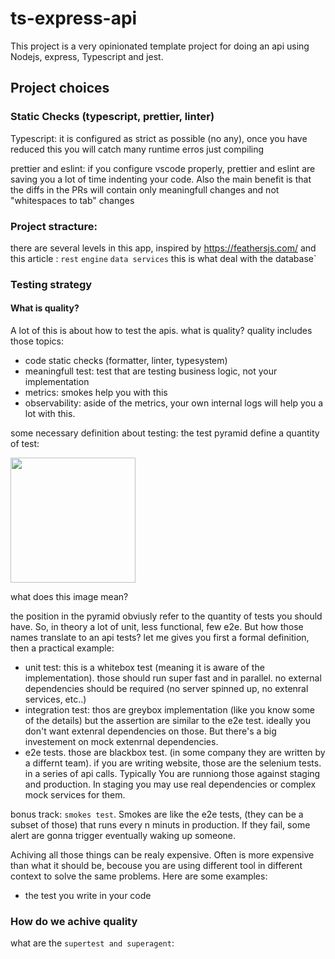 # ts-express-api

This project is a very opinionated template project for doing an api using Nodejs, express, Typescript and jest. 

## Project choices

### Static Checks (typescript, prettier, linter)
Typescript: it is configured as strict as possible (no any), once you have reduced this you will catch many runtime erros just compiling

prettier and eslint: if you configure vscode properly,  prettier and eslint are saving you a lot of time indenting your code. Also the main benefit is that 
the diffs in the PRs will contain only meaningfull changes and not "whitespaces to tab" changes

### Project stracture: 
there are several levels in this app, inspired by https://feathersjs.com/ and this article : 
`rest` 
`engine`
`data services` this is what deal with the database`


### Testing strategy

#### What is quality?
A lot of this is about how to test the apis. 
what is quality? quality includes those topics: 
- code static checks (formatter, linter, typesystem)
- meaningfull test: test that are testing business logic, not your implementation
- metrics: smokes help you with this
- observability: aside of the metrics, your own internal logs will help you a lot with this. 


some necessary definition about testing:
the test pyramid define a quantity of test: 

<img src="https://3fxtqy18kygf3on3bu39kh93-wpengine.netdna-ssl.com/wp-content/uploads/2020/01/test-automation-pyramid.jpg" width="200" height="200" />

what does this image mean?

the position in the pyramid obviusly refer to the quantity of tests you should have. So, in theory a lot of unit, less functional, few e2e. 
But how those names translate to an api tests? let me gives you first a formal definition, then a practical example:

- unit test: this is a whitebox test (meaning it is aware of the implementation). those should run super fast and in parallel. no external dependencies should be required (no server spinned up, no extenral services, etc..)
- integration test:  thos are greybox implementation (like you know some of the details) but the assertion are similar to the e2e test. ideally you don't want extenral dependencies on those. But there's a big investement on mock extenrnal dependencies.
- e2e tests. those are blackbox test. (in some company they are written by a differnt team). if you are writing  website, those are the selenium tests. in a series of api calls. Typically You are runniong those against staging and production. In staging you may use real dependencies or complex mock services for them. 

bonus track: `smokes test`. Smokes are like the e2e tests, (they can be a subset of those) that runs every n minuts in production. If they fail, some alert are gonna trigger eventually waking up someone. 



Achiving all those things can be realy expensive. Often is more expensive than what it should be, becouse you are using different tool in different context 
to solve the same problems. Here are some examples:
- the test you write in your code

### How do we achive quality 
what are the 
`supertest and superagent`: 
